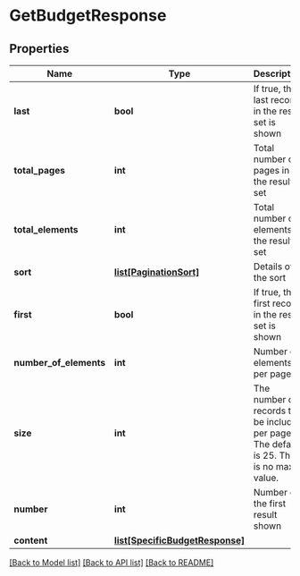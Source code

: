 # GetBudgetResponse

## Properties
Name | Type | Description | Notes
------------ | ------------- | ------------- | -------------
**last** | **bool** | If true, the last record in the result set is shown | [optional] 
**total_pages** | **int** | Total number of pages in the result set | [optional] 
**total_elements** | **int** | Total number of elements in the result set | [optional] 
**sort** | [**list[PaginationSort]**](PaginationSort.md) | Details of the sort | [optional] 
**first** | **bool** | If true, the first record in the result set is shown | [optional] 
**number_of_elements** | **int** | Number of elements per page | [optional] 
**size** | **int** | The number or records to be included per page. The default is 25. There is no max value. | [optional] 
**number** | **int** | Number of the first result shown | [optional] 
**content** | [**list[SpecificBudgetResponse]**](SpecificBudgetResponse.md) |  | [optional] 

[[Back to Model list]](../README.md#documentation-for-models) [[Back to API list]](../README.md#documentation-for-api-endpoints) [[Back to README]](../README.md)


